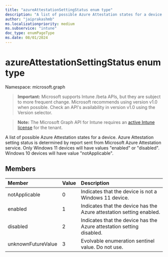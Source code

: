 ```yaml
---
title: "azureAttestationSettingStatus enum type"
description: "A list of possible Azure Attestation states for a device. Azure Attestation setting status is determined by report sent from Microsoft Azure Attestation service. Only Windows 11 devices will have values "enabled" or "disabled". Windows 10 devices will have value "notApplicable"."
author: "jaiprakashmb"
ms.localizationpriority: medium
ms.subservice: "intune"
doc_type: enumPageType
ms.date: 08/01/2024
---
```


# azureAttestationSettingStatus enum type

Namespace: microsoft.graph

> **Important:** Microsoft supports Intune /beta APIs, but they are subject to more frequent change. Microsoft recommends using version v1.0 when possible. Check an API's availability in version v1.0 using the Version selector.

> **Note:** The Microsoft Graph API for Intune requires an [active Intune license](https://go.microsoft.com/fwlink/?linkid=839381) for the tenant.

A list of possible Azure Attestation states for a device. Azure Attestation setting status is determined by report sent from Microsoft Azure Attestation service. Only Windows 11 devices will have values "enabled" or "disabled". Windows 10 devices will have value "notApplicable".

## Members
|Member|Value|Description|
|:---|:---|:---|
|notApplicable|0|Indicates that the device is not a Windows 11 device.|
|enabled|1|Indicates that the device has the Azure attestation setting enabled.|
|disabled|2|Indicates that the device has the Azure attestation setting disabled.|
|unknownFutureValue|3|Evolvable enumeration sentinel value. Do not use.|
